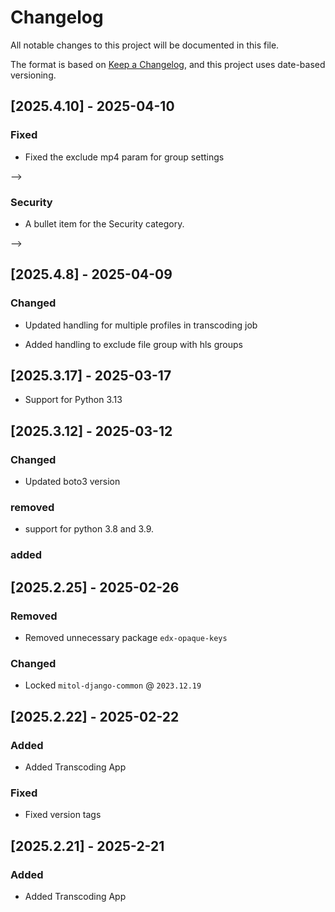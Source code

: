# Changelog
All notable changes to this project will be documented in this file.

The format is based on [Keep a Changelog](https://keepachangelog.com/en/1.0.0/),
and this project uses date-based versioning.

<!-- scriv-insert-here -->

<a id='changelog-2025.4.10'></a>
## [2025.4.10] - 2025-04-10

### Fixed

- Fixed the exclude mp4 param for group settings

-->

### Security

- A bullet item for the Security category.

-->

<a id='changelog-2025.4.8'></a>
## [2025.4.8] - 2025-04-09

### Changed

- Updated handling for multiple profiles in transcoding job

- Added handling to exclude file group with hls groups

<a id='changelog-2025.3.17'></a>
## [2025.3.17] - 2025-03-17

- Support for Python 3.13

<a id='changelog-2025.3.12'></a>
## [2025.3.12] - 2025-03-12

### Changed

- Updated boto3 version

### removed

- support for python 3.8 and 3.9.

### added

<a id='changelog-2025.2.25'></a>
## [2025.2.25] - 2025-02-26

### Removed

- Removed unnecessary package `edx-opaque-keys`

### Changed

- Locked `mitol-django-common` @ `2023.12.19`

<a id='changelog-2025.2.22'></a>
## [2025.2.22] - 2025-02-22

### Added

- Added Transcoding App

### Fixed

- Fixed version tags

<a id='changelog-2025.2.21'></a>
## [2025.2.21] - 2025-2-21

### Added

- Added Transcoding App
